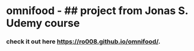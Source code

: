 # omnifood - ## project from Jonas S. Udemy course
### check it out here https://ro008.github.io/omnifood/.
